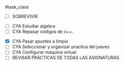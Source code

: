 #task_class
- [ ] SOBREVIVIR
+ [ ] CYA Estudiar algebra
+ [ ] CYA Repasar códigos de c++.
- [x] CYA Pasar apuntes a limpio
- [ ] CYA Seleccionar y organizar practica del jueves
- [ ] CYA Configurar máquina virtual
- [ ] REVISAR PRÁCTICAS DE TODAS LAS ASIGNATURAS
